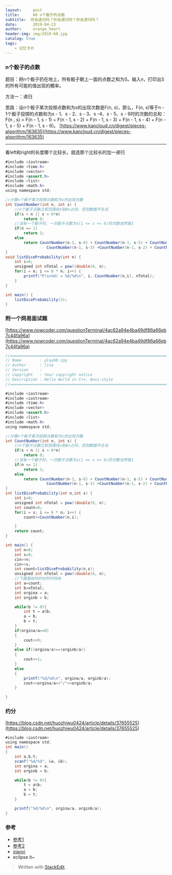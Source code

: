 ```yaml
---
layout:     post
title:      60 n个骰子的点数
subtitle:  你会递归吗？你会递归吗？你会递归吗？
date:       2019-04-23
author:     orange_heart
header-img: img/2019-60.jpg
catalog: true
tags:
    - 记忆卡片
---
```


###   n个骰子的点数

题目：把n个骰子扔在地上，所有骰子朝上一面的点数之和为S。输入n，打印出S的所有可能的值出现的概率。

方法一：递归

思路：设n个骰子某次投掷点数和为s的出现次数是F(n, s)，那么，F(n, s)等于n - 1个骰子投掷的点数和为s - 1、s - 2、s - 3、s -4、s - 5、s - 6时的次数的总和：F(n , s) = F(n - 1, s - 1) + F(n - 1, s - 2) + F(n - 1, s - 3) + F(n - 1, s - 4) + F(n - 1, s - 5) + F(n - 1, s - 6)。
[https://www.kancloud.cn/digest/pieces-algorithm/163635](https://www.kancloud.cn/digest/pieces-algorithm/163635)

-----------

看left和right的长度哪个比较长，就选那个比较长的加一递归

```java
#include <iostream>
#include <time.h>
#include <vector>
#include <assert.h>
#include <list>
#include <math.h>
using namespace std;

//计算n个骰子某次投掷点数和为s的出现次数
int CountNumber(int n, int s) {
	//n个骰子点数之和范围在n到6n之间，否则数据不合法
	if(s < n || s > 6*n) 
		return 0;
	//当有一个骰子时，一次骰子点数为s(1 <= s <= 6)的次数当然是1
	if(n == 1) 
		return 1;
	else
		return CountNumber(n-1, s-6) + CountNumber(n-1, s-5) + CountNumber(n-1, s-4) + 
		          CountNumber(n-1, s-3) +CountNumber(n-1, s-2) + CountNumber(n-1, s-1);
}
void listDiceProbability(int n) {
	int i=0;
	unsigned int nTotal = pow((double)6, n);
	for(i = n; i <= 6 * n; i++) {
		printf("P(s=%d) = %d/%d\n", i, CountNumber(n,i), nTotal);
	}
}

int main() {
	listDiceProbability(3);
}
```




###   附一个网易面试题

[https://www.nowcoder.com/questionTerminal/4ac62a94e4ba49df86a66eb7c44fa96a](https://www.nowcoder.com/questionTerminal/4ac62a94e4ba49df86a66eb7c44fa96a)

```java
//============================================================================
// Name        : play60.cpp
// Author      : lisa
// Version     :
// Copyright   : Your copyright notice
// Description : Hello World in C++, Ansi-style
//============================================================================

#include <iostream>
#include <iostream>
#include <time.h>
#include <vector>
#include <assert.h>
#include <list>
#include <math.h>
using namespace std;

//计算n个骰子某次投掷点数和为s的出现次数
int CountNumber(int n, int s) {
	//n个骰子点数之和范围在n到6n之间，否则数据不合法
	if(s < n || s > 6*n)
		return 0;
	//当有一个骰子时，一次骰子点数为s(1 <= s <= 6)的次数当然是1
	if(n == 1)
		return 1;
	else
		return CountNumber(n-1, s-6) + CountNumber(n-1, s-5) + CountNumber(n-1, s-4) +
		          CountNumber(n-1, s-3) +CountNumber(n-1, s-2) + CountNumber(n-1, s-1);
}
int listDiceProbability(int n,int s) {
	int i=0;
	unsigned int nTotal = pow((double)6, n);
    int count=0;
	for(i = s; i <= 6 * n; i++) {
        count+=CountNumber(n,i);

	}
    return count;
}

int main() {
    int n=0;
    int s=0;
    cin>>n;
    cin>>s;
	int count=listDiceProbability(n,s);
    unsigned int nTotal = pow((double)6, n);
    //下面是如何约分的代码块
    int a=count;
    int b=nTotal;
    int orgina = a;
	int orginb = b;

	while(b != 0){
		int t = a%b;
		a = b;
		b = t;
	}
    if(orgina/a==0)
    {
        cout<<0;
    }
    else if((orgina/a)==(orginb/a))
    {
        cout<<1;
    }
    else
    {
        printf("%d/%d\n", orgina/a, orginb/a);
        cout<<orgina/a<<"/"<<orginb/a;
    }

}

```

###   约分

[https://blog.csdn.net/huozhiwu0424/article/details/37655525](https://blog.csdn.net/huozhiwu0424/article/details/37655525)

```java
#include <iostream>
using namespace std;
int main()
{
	int a,b,t;
	scanf("%d/%d", &a, &b);
	int orgina = a;
	int orginb = b;

	while(b != 0){
		t = a%b;
		a = b;
		b = t;
	}

	printf("%d/%d\n", orgina/a, orginb/a);
}

```

### 参考

- [参考1](https://github.com/zhedahht/CodingInterviewChinese2)
- [参考2](https://github.com/gatieme/CodingInterviews)
- [xiaoyi](https://www.nowcoder.com/questionTerminal/4ac62a94e4ba49df86a66eb7c44fa96a)
- eclipse it~




> Written with [StackEdit](https://stackedit.io/).

<head>
    <script src="https://cdn.mathjax.org/mathjax/latest/MathJax.js?config=TeX-AMS-MML_HTMLorMML" type="text/javascript"></script>
    <script type="text/x-mathjax-config">
        MathJax.Hub.Config({
            tex2jax: {
            skipTags: ['script', 'noscript', 'style', 'textarea', 'pre'],
            inlineMath: [['$','$']]
            }
        });
    </script>
</head>

<!--stackedit_data:
eyJoaXN0b3J5IjpbLTE1MTEyNDI1MjQsLTE0MjA3NzQzMjUsLT
k0NDE4MzgyXX0=
-->